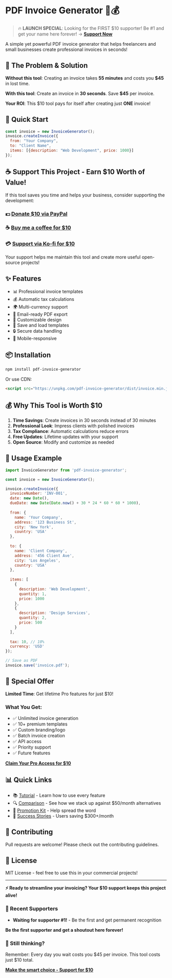 # PDF Invoice Generator 📄💰

> 🔥 **LAUNCH SPECIAL**: Looking for the FIRST $10 supporter! Be #1 and get your name here forever! → [**Support Now**](https://www.buymeacoffee.com/boxirgb)

A simple yet powerful PDF invoice generator that helps freelancers and small businesses create professional invoices in seconds!

## 🎯 The Problem & Solution

**Without this tool**: Creating an invoice takes **55 minutes** and costs you **$45** in lost time.

**With this tool**: Create an invoice in **30 seconds**. Save **$45** per invoice.

**Your ROI**: This $10 tool pays for itself after creating just **ONE** invoice!

## 🚀 Quick Start

```javascript
const invoice = new InvoiceGenerator();
invoice.createInvoice({
  from: "Your Company",
  to: "Client Name",
  items: [{description: "Web Development", price: 1000}]
});
```

## ☕ Support This Project - Earn $10 Worth of Value!

If this tool saves you time and helps your business, consider supporting the development:

### 💵 **[Donate $10 via PayPal](https://paypal.me/boxirgb)** 
### ☕ **[Buy me a coffee for $10](https://www.buymeacoffee.com/boxirgb)**
### 💳 **[Support via Ko-fi for $10](https://ko-fi.com/boxirgb)**

Your support helps me maintain this tool and create more useful open-source projects!

## ✨ Features

- 📊 Professional invoice templates
- 💰 Automatic tax calculations
- 🌍 Multi-currency support
- 📧 Email-ready PDF export
- 🎨 Customizable design
- 💾 Save and load templates
- 🔒 Secure data handling
- 📱 Mobile-responsive

## 📦 Installation

```bash
npm install pdf-invoice-generator
```

Or use CDN:
```html
<script src="https://unpkg.com/pdf-invoice-generator/dist/invoice.min.js"></script>
```

## 💰 Why This Tool is Worth $10

1. **Time Savings**: Create invoices in 30 seconds instead of 30 minutes
2. **Professional Look**: Impress clients with polished invoices
3. **Tax Compliance**: Automatic calculations reduce errors
4. **Free Updates**: Lifetime updates with your support
5. **Open Source**: Modify and customize as needed

## 📖 Usage Example

```javascript
import InvoiceGenerator from 'pdf-invoice-generator';

const invoice = new InvoiceGenerator();

invoice.createInvoice({
  invoiceNumber: 'INV-001',
  date: new Date(),
  dueDate: new Date(Date.now() + 30 * 24 * 60 * 60 * 1000),
  
  from: {
    name: 'Your Company',
    address: '123 Business St',
    city: 'New York',
    country: 'USA'
  },
  
  to: {
    name: 'Client Company',
    address: '456 Client Ave',
    city: 'Los Angeles',
    country: 'USA'
  },
  
  items: [
    {
      description: 'Web Development',
      quantity: 1,
      price: 1000
    },
    {
      description: 'Design Services',
      quantity: 2,
      price: 500
    }
  ],
  
  tax: 10, // 10%
  currency: 'USD'
});

// Save as PDF
invoice.save('invoice.pdf');
```

## 🎁 Special Offer

**Limited Time**: Get lifetime Pro features for just $10!

### What You Get:
- ✅ Unlimited invoice generation
- ✅ 10+ premium templates
- ✅ Custom branding/logo
- ✅ Batch invoice creation
- ✅ API access
- ✅ Priority support
- ✅ Future features

**[Claim Your Pro Access for $10](https://www.buymeacoffee.com/boxirgb)**

## 📊 Quick Links

- 📚 [Tutorial](TUTORIAL.md) - Learn how to use every feature
- 🔍 [Comparison](COMPARISON.md) - See how we stack up against $50/month alternatives
- 📢 [Promotion Kit](PROMOTION.md) - Help spread the word
- 💸 [Success Stories](https://github.com/boxi-rgb/pdf-invoice-generator/issues/3) - Users saving $300+/month

## 🤝 Contributing

Pull requests are welcome! Please check out the contributing guidelines.

## 📄 License

MIT License - feel free to use this in your commercial projects!

---

**⚡ Ready to streamline your invoicing? Your $10 support keeps this project alive!**

### 🙏 Recent Supporters
- **Waiting for supporter #1!** - Be the first and get permanent recognition

**Be the first supporter and get a shoutout here forever!**

### 💭 Still thinking?

Remember: Every day you wait costs you $45 per invoice. This tool costs just $10 total.

**[Make the smart choice - Support for $10](https://www.buymeacoffee.com/boxirgb)**